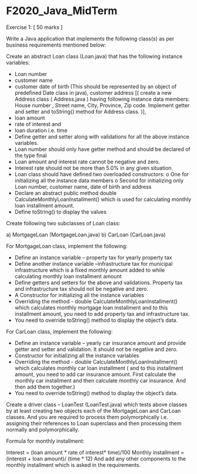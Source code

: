 # F2020_Java_MidTerm

Exercise 1: [ 50 marks ]

Write a Java application that implements the following class(s) as per business requirements mentioned below:

Create an abstract Loan class (Loan.java) that has the following instance variables:

- Loan number
- customer name
- customer date of birth (This should be represented by an object of predefined Date class in java), customer
address [( create a new Address class ( Address.java ) having following instance data members: House
number , Street name, City, Province, Zip code. Implement getter and setter and toString() method for
Address class. )],
- loan amount
- rate of interest and
- loan duration i.e. time
- Define getter and setter along with validations for all the above instance variables.
- Loan number should only have getter method and should be declared of the type final
- Loan amount and interest rate cannot be negative and zero.
- Interest rate should not be more than 5.0% in any given situation.
- Loan class should have defined two overloaded constructors:
o One for initializing all the instance data members
o Second for initializing only Loan number, customer name, date of birth and address
- Declare an abstract public method double CalculateMonthlyLoanInstallment() which is used for calculating
monthly loan installment amount.
- Define toString() to display the values

Create following two subclasses of Loan class:

a) MortgageLoan (MortgageLoan.java)
b) CarLoan (CarLoan.java)

For MortgageLoan class, implement the following:

- Define an instance variable – property tax for yearly property tax
- Define another instance variable –infrastructure tax for municipal infrastructure which is a fixed monthly
amount added to while calculating monthly loan installment amount
- Define getters and setters for the above and validations. Property tax and infrastructure tax should not be
negative and zero.
- A Constructor for initializing all the instance variables
- Overriding the method - double CalculateMonthlyLoanInstallment() which calculates monthly mortgage
loan installment and to this installment amount, you need to add property tax and infrastructure tax.
- You need to override toString() method to display the object’s data.

For CarLoan class, implement the following:

- Define an instance variable – yearly car insurance amount and provide getter and setter and validation. It
should not be negative and zero.
- Constructor for initializing all the instance variables
- Overriding the method - double CalculateMonthlyLoanInstallment() which calculates monthly car loan
installment ( and to this installment amount, you need to add car insurance amount. First calculate the
monthly car installment and then calculate monthly car insurance. And then add them together.)
- You need to override toString() method to display the object’s data.

Create a driver class – LoanTest (LoanTest.java) which tests above classes by at least creating two objects each of the
MortgageLoan and CarLoan classes. And you are required to process them polymorphically i.e. assigning their
references to Loan superclass and then processing them normally and polymorphically.


Formula for monthly installment:

Interest = (loan amount * rate of interest* time)/100
Monthly installment = (interest + loan amount)/ (time * 12)
And add any other components to the monthly installment which is asked in the requirements.
